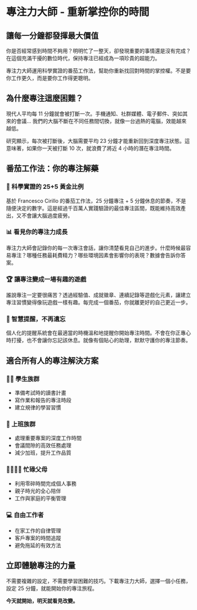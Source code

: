 # 專注力大師 - 重新掌控你的時間

## 讓每一分鐘都發揮最大價值

你是否經常感到時間不夠用？明明忙了一整天，卻發現重要的事情還是沒有完成？在這個充滿干擾的數位時代，保持專注已經成為一項珍貴的超能力。

專注力大師運用科學實證的番茄工作法，幫助你重新找回對時間的掌控權。不是要你工作更久，而是要你工作得更聰明。

## 為什麼專注這麼困難？

現代人平均每 11 分鐘就會被打斷一次。手機通知、社群媒體、電子郵件、突如其來的會議... 我們的大腦不斷在不同任務間切換，就像一台過熱的電腦，效能越來越低。

研究顯示，每次被打斷後，大腦需要平均 23 分鐘才能重新回到深度專注狀態。這意味著，如果你一天被打斷 10 次，就浪費了將近 4 小時的潛在專注時間。

## 番茄工作法：你的專注解藥

### 🎯 科學實證的 25+5 黃金比例
基於 Francesco Cirillo 的番茄工作法，25 分鐘專注 + 5 分鐘休息的節奏，不是隨便決定的數字。這是經過千百萬人實踐驗證的最佳專注區間，既能維持高效產出，又不會讓大腦過度疲勞。

### 📊 看見你的專注力成長
專注力大師會記錄你的每一次專注會話，讓你清楚看見自己的進步。什麼時候最容易專注？哪種任務最耗費精力？哪些環境因素會影響你的表現？數據會告訴你答案。

### 🏆 讓專注變成一場有趣的遊戲
誰說專注一定要很痛苦？透過經驗值、成就徽章、連續記錄等遊戲化元素，讓建立專注習慣變得像玩遊戲一樣有趣。每完成一個番茄，你就離更好的自己更近一步。

### 🔔 智慧提醒，不再遺忘
個人化的提醒系統會在最適當的時機溫和地提醒你開始專注時間。不會在你正專心時打擾，也不會讓你忘記該休息。就像有個貼心的助理，默默守護你的專注節奏。

## 適合所有人的專注解決方案

### 👩‍🎓 學生族群
- 準備考試時的讀書計畫
- 寫作業和報告的專注時段
- 建立規律的學習習慣

### 👔 上班族群
- 處理重要專案的深度工作時間
- 會議間隙的高效任務處理
- 減少加班，提升工作品質

### 👨‍👩‍👧‍👦 忙碌父母
- 利用零碎時間完成個人事務
- 親子時光的全心陪伴
- 工作與家庭的平衡管理

### 💻 自由工作者
- 在家工作的自律管理
- 客戶專案的時間追蹤
- 避免拖延的有效方法

## 立即體驗專注的力量

不需要複雜的設定，不需要學習困難的技巧。下載專注力大師，選擇一個小任務，設定 25 分鐘，就能開始你的專注旅程。

**今天就開始，明天就看見改變。**
